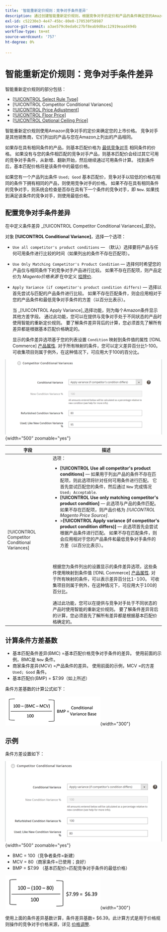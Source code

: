 ```yaml
---
title: '智能重新定价规则：竞争对手条件差异'
description: 通过创建智能重新定价规则，根据竞争对手的定价和产品的条件确定您的Amazon上市价格。
exl-id: c52230e3-4e47-45bc-80e0-170530f58987
source-git-commit: a3ae579c0eda0c27bf8eab9d0ac12919eaad494b
workflow-type: tm+mt
source-wordcount: '757'
ht-degree: 0%

---
```


# 智能重新定价规则：竞争对手条件差异

智能重新定价规则的部分包括：

- [[!UICONTROL Select Rule Type]](./intelligent-repricing-rules.md)
- [!UICONTROL Competitor Conditional Variances]
- [[!UICONTROL Price Adjustment]](./price-adjustment.md)
- [[!UICONTROL Floor Price]](./floor-price.md)
- [[!UICONTROL Optional Ceiling Price]](./optional-ceiling-price.md)

智能重新定价规则使用Amazon竞争对手的定价来确定您的上市价格。 竞争对手是其他销售商，它们列出的产品与您在Amazon上列出的产品相同。

如果存在具有相同条件的产品，则基本匹配价格为 [最低竞争对手](./lowest-competitor-pricing.md) 相同条件的价格。 如果没有与您的条件相匹配的竞争对手产品，则基本匹配价会经过其它可用的竞争对手条件，从新增、翻新开始，然后继续通过可用条件计算。 找到条件后，基本匹配价格将是该条件中的最低价格。

如果您有一个产品列出条件 `Used; Good` 基本匹配价，竞争对手以较低的价格在相同的条件下拥有相同的产品，则使用竞争对手的价格。 如果不存在具有相同条件的竞争对手，则系统会检查是否存在具有下一个条件的竞争对手，即 `New`. 如果找到满足该条件的竞争对手，则使用最低价格。

## 配置竞争对手条件差异

在中定义条件差异 _[!UICONTROL Competitor Conditional Variances]_部分。

对象 **[!UICONTROL Conditional Variance]**，选择一个选项：

- `Use all competitor's product conditions`  — （默认）选择要将产品与任何可用条件进行比较的时间（如果列出的条件不存在匹配项）。

- `Use Only Matching Competitor's Product Condition`  — 选择何时希望您的产品仅与相同条件下的竞争对手产品进行比较。 如果不存在匹配项，则产品定价为 _Magento价格来源_ 在中定义 [挂牌价](./listing-price.md).

- `Apply Variance (if competitor's product condition differs)`  — 选择以首先尝试与匹配的产品条件进行比较。 如果不存在匹配条件，则会应用相对于您的产品条件和最低竞争对手条件的方差（以百分比表示）。

   当 _[!UICONTROL Apply Variance]_选择功能，则为每个Amazon条件显示其他方差字段。 通过此功能，您可以在提供与竞争对手处于不同状态的产品时使用智能的重新定价规则。 要了解条件差异背后的计算，您必须首先了解所有差异都是根据基本匹配价格确定的。

   显示的条件差异选项基于您的列表设置 `Condition` 映射到条件值的属性 [!DNL Commerce] [产品属性](https://experienceleague.adobe.com/docs/commerce-admin/catalog/product-attributes/product-attributes.html). 对于所有映射的条件，您可以定义差异百分比1-100。 可收集项目则属于例外，在这种情况下，可应用大于100的百分比。

![智能重新定价规则 — 竞争对手条件差异](assets/amazon-competitor-cond-variances.png){width="500" zoomable="yes"}

| 字段 | 描述 |
|--- |--- |
| [!UICONTROL Competitor Conditional Variances] | 选项： <ul><li>**[!UICONTROL Use all competitor's product conditions]**  — 如果用于列出产品的条件不存在匹配项，则此选项将针对任何可用条件进行匹配。 它首先尝试匹配您的条件，然后通过 `New` 完成情况 `Used; Acceptable`.</li><li>**[!UICONTROL Use only matching competitor's product condition]**  — 此选项与产品的条件匹配。 如果不存在匹配项，则产品价格为 _[!UICONTROL Magento Price Source]_.</li><li>>**[!UICONTROL Apply variance (if competitor's product condition differs)]**  — 此选项首先会尝试根据产品条件进行匹配。 如果不存在匹配条件，则会应用相对于您的产品条件和最低竞争对手条件的方差（以百分比表示）。</li></ul><br><br>根据您为条件列出的设置显示的条件差异选项，这些条件使用映射到条件值 [!DNL Commerce] [产品属性](https://experienceleague.adobe.com/docs/commerce-admin/catalog/product-attributes/product-attributes.html). 对于所有映射的条件，可以表示差异百分比1-100。 可收集项目则属于例外，在这种情况下，可应用大于100的百分比。<br><br>通过此功能，您可以在提供与竞争对手处于不同状态的产品时使用智能的重新定价规则。 要了解条件差异背后的计算，您必须首先了解所有差异都是根据基本匹配价格确定的。 |

## 计算条件方差基数

- 基本匹配条件差异(BMC) =基本匹配价格竞争对手条件的差异。 使用前面的示例，BMC是 `New` 条件。
- 商家条件差异(MCV) =产品条件的差异。 使用前面的示例，MCV =的方差 `Used; Good` 条件。
- 基本匹配价(BMP) = $7.99（如上所述）

条件方差基数的计算公式如下：

![条件方差基计算公式](assets/amazon-cond-variance-calc-1.png){width="300"}

## 示例

条件方差设置如下：

![条件方差设置示例](assets/amazon-cond-variances.png){width="500" zoomable="yes"}

- BMC = 100（竞争者条件=新建）
- MCV = 80（商家条件=已使用；良好）
- BMP = $7.99 （基本匹配价=匹配竞争对手条件的最低价格）

![条件方差基计算示例](assets/amazon-cond-variance-calc-2.png){width="300"}

使用上面的条件差异基数计算，条件差异基数= $6.39。此计算方式是用于价格规则操作的竞争对手价格来源，详见 [价格调整](./price-adjustment.md).
